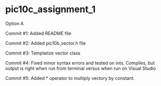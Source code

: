 # pic10c_assignment_1
Option A

Commit #1: Added README file

Commit #2: Added pic10b_vector.h file

Commit #3: Templatize vector class

Commit #4: Fixed minor syntax errors and tested on ints. Compiles, but output is right when run from terminal versus when run on Visual Studio

Commit #5: Added * operator to multiply vectory by constant.
